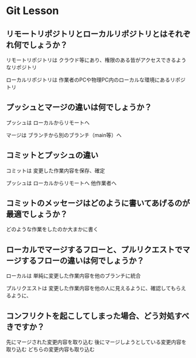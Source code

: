 # Git Lesson

## リモートリポジトリとローカルリポジトリとはそれぞれ何でしょうか？

リモートリポジトリは
クラウド等にあり、権限のある皆がアクセスできるようなリポジトリ

ローカルリポジトリは
作業者のPCや物理PC内のローカルな環境にあるリポジトリ

## プッシュとマージの違いは何でしょうか？

プッシュは
ローカルからリモートへ

マージは
ブランチから別のブランチ（main等）へ

## コミットとプッシュの違い

コミットは
変更した作業内容を保存、確定

プッシュは
ローカルからリモートへ
他作業者へ



## コミットのメッセージはどのように書いてあげるのが最適でしょうか？

どのような作業をしたのか大まかに書く

## ローカルでマージするフローと、プルリクエストでマージするフローの違いは何でしょうか？

ローカルは
単純に変更した作業内容を他のブランチに統合

プルリクエストは
変更した作業内容を他の人に見えるように、確認してもらえるように、

## コンフリクトを起こしてしまった場合、どう対処すべきですか？

先にマージされた変更内容を取り込む
後にマージしようとしている変更内容を取り込む
どちらの変更内容も取り込む